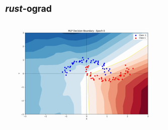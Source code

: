 # *rust*-ograd

<div align="center">
<img src="attachments/training_progress_2.gif" alt="training process">
</div>
